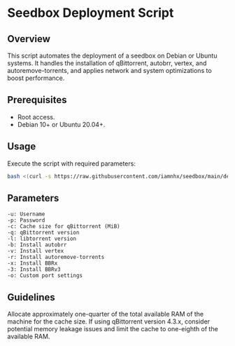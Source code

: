 # Seedbox Deployment Script

## Overview

This script automates the deployment of a seedbox on Debian or Ubuntu systems. It handles the installation of qBittorrent, autobrr, vertex, and autoremove-torrents, and applies network and system optimizations to boost performance.

## Prerequisites

- Root access.
- Debian 10+ or Ubuntu 20.04+.

## Usage

Execute the script with required parameters:

```bash
bash <(curl -s https://raw.githubusercontent.com/iamnhx/seedbox/main/deploy.sh) -u [username] -p [password] -c [cache size] -q [qBittorrent version] -l [libtorrent version] -b -v -r -x -o
```

## Parameters

    -u: Username
    -p: Password
    -c: Cache size for qBittorrent (MiB)
    -q: qBittorrent version
    -l: libtorrent version
    -b: Install autobrr
    -v: Install vertex
    -r: Install autoremove-torrents
    -x: Install BBRx
    -3: Install BBRv3
    -o: Custom port settings

## Guidelines

Allocate approximately one-quarter of the total available RAM of the machine for the cache size. If using qBittorrent version 4.3.x, consider potential memory leakage issues and limit the cache to one-eighth of the available RAM.